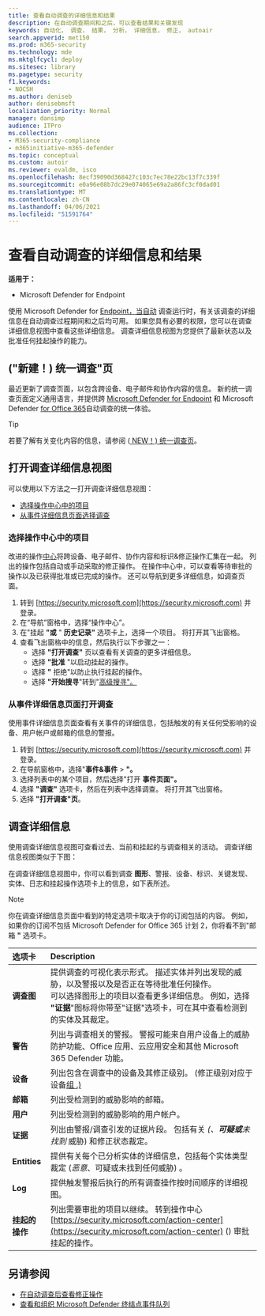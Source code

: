 ```yaml
---
title: 查看自动调查的详细信息和结果
description: 在自动调查期间和之后，可以查看结果和关键发现
keywords: 自动化， 调查， 结果， 分析， 详细信息， 修正， autoair
search.appverid: met150
ms.prod: m365-security
ms.technology: mde
ms.mktglfcycl: deploy
ms.sitesec: library
ms.pagetype: security
f1.keywords:
- NOCSH
ms.author: deniseb
author: denisebmsft
localization_priority: Normal
manager: dansimp
audience: ITPro
ms.collection:
- M365-security-compliance
- m365initiative-m365-defender
ms.topic: conceptual
ms.custom: autoir
ms.reviewer: evaldm, isco
ms.openlocfilehash: 8ecf39090d368427c103c7ec78e22bc13f7c339f
ms.sourcegitcommit: e0a96e08b7dc29e074065e69a2a86fc3cf0dad01
ms.translationtype: MT
ms.contentlocale: zh-CN
ms.lasthandoff: 04/06/2021
ms.locfileid: "51591764"
---
```

# <a name="view-the-details-and-results-of-an-automated-investigation"></a>查看自动调查的详细信息和结果

**适用于：**
- Microsoft Defender for Endpoint

使用 Microsoft Defender for [Endpoint，当自动](automated-investigations.md) 调查运行时，有关该调查的详细信息在自动调查过程期间和之后均可用。 如果您具有必要的权限，您可以在调查详细信息视图中查看这些详细信息。 调查详细信息视图为您提供了最新状态以及批准任何挂起操作的能力。 

## <a name="new-unified-investigation-page"></a> ("新建！) 统一调查"页

最近更新了调查页面，以包含跨设备、电子邮件和协作内容的信息。 新的统一调查页面定义通用语言，并提供跨 [Microsoft Defender for Endpoint](microsoft-defender-endpoint.md)  和 Microsoft Defender [for Office 365](/microsoft-365/security/office-365-security/office-365-atp)自动调查的统一体验。 

> [!TIP]
> 若要了解有关变化内容的信息，请参阅 ([ NEW！) 统一调查页](/microsoft-365/security/mtp/mtp-autoir-results)。

## <a name="open-the-investigation-details-view"></a>打开调查详细信息视图

可以使用以下方法之一打开调查详细信息视图：
- [选择操作中心中的项目](#select-an-item-in-the-action-center)
- [从事件详细信息页面选择调查](#open-an-investigation-from-an-incident-details-page)

### <a name="select-an-item-in-the-action-center"></a>选择操作中心中的项目

改进的操作[中心](auto-investigation-action-center.md)将跨设备、电子邮件[](manage-auto-investigation.md#remediation-actions)、协作内容和标识&修正操作汇集在一起。 列出的操作包括自动或手动采取的修正操作。 在操作中心中，可以查看等待审批的操作以及已获得批准或已完成的操作。 还可以导航到更多详细信息，如调查页面。

1. 转到 [https://security.microsoft.com](https://security.microsoft.com) 并登录。 
2. 在“导航”窗格中，选择“操作中心”。 
3. 在"挂起 **"或** " **历史记录"** 选项卡上，选择一个项目。 将打开其飞出窗格。
4. 查看飞出窗格中的信息，然后执行以下步骤之一：
   - 选择 **"打开调查"** 页以查看有关调查的更多详细信息。
   - 选择 **"批准** "以启动挂起的操作。
   - 选择 **"** 拒绝"以防止执行挂起的操作。
   - 选择 **"开始搜寻**"转到"[高级搜寻"。](advanced-hunting-overview.md)

### <a name="open-an-investigation-from-an-incident-details-page"></a>从事件详细信息页面打开调查

使用事件详细信息页面查看有关事件的详细信息，包括触发的有关任何受影响的设备、用户帐户或邮箱的信息的警报。

1. 转到 [https://security.microsoft.com](https://security.microsoft.com) 并登录。 
2. 在导航窗格中，选择"**事件&事件**  >  **"。** 
3. 选择列表中的某个项目，然后选择"打开 **事件页面"。**
4. 选择 **"调查"** 选项卡，然后在列表中选择调查。 将打开其飞出窗格。
5. 选择 **"打开调查"页**。 

## <a name="investigation-details"></a>调查详细信息

使用调查详细信息视图可查看过去、当前和挂起的与调查相关的活动。 调查详细信息视图类似于下图：

在调查详细信息视图中，你可以看到调查 **图形**、警报、设备、标识、关键发现、实体、日志和挂起操作选项卡上的信息，如下表所述。    

> [!NOTE]
> 你在调查详细信息页面中看到的特定选项卡取决于你的订阅包括的内容。 例如，如果你的订阅不包括 Microsoft Defender for Office 365 计划 2，你将看不到"邮箱 **"** 选项卡。

| 选项卡 | Description |
|:--------|:--------|
| **调查图**   | 提供调查的可视化表示形式。 描述实体并列出发现的威胁，以及警报以及是否正在等待批准任何操作。<br/>可以选择图形上的项目以查看更多详细信息。 例如，选择 **"证据**"图标将你带至"证据"选项卡，可在其中查看检测到的实体及其裁定。 |
| **警告**    | 列出与调查相关的警报。 警报可能来自用户设备上的威胁防护功能、Office 应用、云应用安全和其他 Microsoft 365 Defender 功能。|
| **设备** | 列出包含在调查中的设备及其修正级别。  (修正级别对应于设备[组 .) ](automation-levels.md) |
| **邮箱** |列出受检测到的威胁影响的邮箱。  |
| **用户**  | 列出受检测到的威胁影响的用户帐户。 |
| **证据** | 列出由警报/调查引发的证据片段。 包括有关 *(、**可疑或**未找到* 威胁) 和修正状态裁定。 |
| **Entities**  | 提供有关每个已分析实体的详细信息，包括每个实体类型裁定 (*恶意*、可疑或未找到任何威胁) 。 |
|**Log**    | 提供触发警报后执行的所有调查操作按时间顺序的详细视图。|
| **挂起的操作** | 列出需要审批的项目以继续。 转到操作中心 [https://security.microsoft.com/action-center](https://security.microsoft.com/action-center) () 审批挂起的操作。 |

## <a name="see-also"></a>另请参阅

- [在自动调查后查看修正操作](manage-auto-investigation.md)
- [查看和组织 Microsoft Defender 终结点事件队列](view-incidents-queue.md)